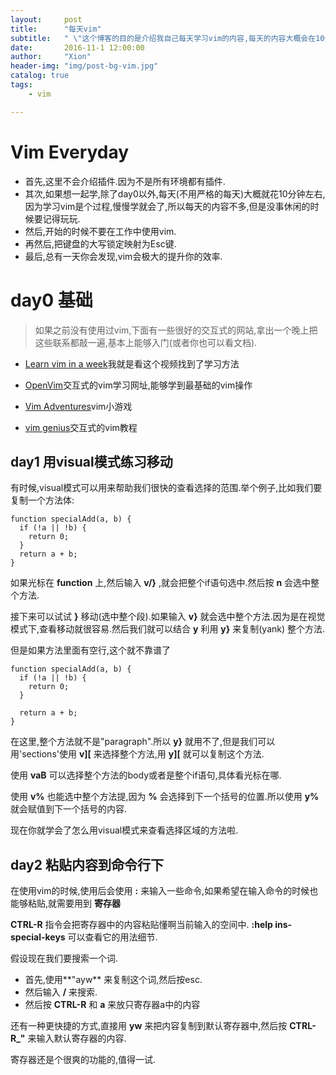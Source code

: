 ```yaml
---
layout:     post
title:      "每天vim"
subtitle:   " \"这个博客的目的是介绍我自己每天学习vim的内容,每天的内容大概会在10分钟左右,也不是每天都会写.积累vim的用法\""
date:       2016-11-1 12:00:00
author:     "Xion"
header-img: "img/post-bg-vim.jpg"
catalog: true
tags:
    - vim

---
```


# Vim Everyday
- 首先,这里不会介绍插件.因为不是所有环境都有插件.
- 其次,如果想一起学,除了day0以外,每天(不用严格的每天)大概就花10分钟左右,因为学习vim是个过程,慢慢学就会了,所以每天的内容不多,但是没事休闲的时候要记得玩玩.
- 然后,开始的时候不要在工作中使用vim.
- 再然后,把键盘的大写锁定映射为Esc键.
- 最后,总有一天你会发现,vim会极大的提升你的效率.

# day0 基础

>如果之前没有使用过vim,下面有一些很好的交互式的网站,拿出一个晚上把这些联系都敲一遍,基本上能够入门(或者你也可以看文档).

- [Learn vim in a week](https://www.youtube.com/watch?v=_NUO4JEtkDw)我就是看这个视频找到了学习方法

- [OpenVim](http://www.openvim.com/tutorial.html)交互式的vim学习网址,能够学到最基础的vim操作

- [Vim Adventures](http://vim-adventures.com/)vim小游戏

- [vim genius](http://vimgenius.com/)交互式的vim教程


## day1 用visual模式练习移动
有时候,visual模式可以用来帮助我们很快的查看选择的范围.举个例子,比如我们要复制一个方法体:

```
function specialAdd(a, b) {
  if (!a || !b) {
    return 0;
  }
  return a + b;
}
```
如果光标在 **function** 上,然后输入 **v/}** ,就会把整个if语句选中.然后按 **n** 会选中整个方法.

接下来可以试试 **}** 移动(选中整个段).如果输入 **v}** 就会选中整个方法.因为是在视觉模式下,查看移动就很容易.然后我们就可以结合 **y** 利用 **y}** 来复制(yank) 整个方法.

但是如果方法里面有空行,这个就不靠谱了

```
function specialAdd(a, b) {
  if (!a || !b) {
    return 0;
  }

  return a + b;
}
```

在这里,整个方法就不是"paragraph".所以 **y}** 就用不了,但是我们可以用'sections'使用 **v][** 来选择整个方法,用 **y][** 就可以复制这个方法.

使用 **vaB** 可以选择整个方法的body或者是整个if语句,具体看光标在哪.

使用 **v%** 也能选中整个方法提,因为 **%** 会选择到下一个括号的位置.所以使用 **y%** 就会赋值到下一个括号的内容.

现在你就学会了怎么用visual模式来查看选择区域的方法啦.



## day2 粘贴内容到命令行下

在使用vim的时候,使用后会使用 **:** 来输入一些命令,如果希望在输入命令的时候也能够粘贴,就需要用到 **寄存器**

**CTRL-R** 指令会把寄存器中的内容粘贴懂啊当前输入的空间中. **:help ins-special-keys** 可以查看它的用法细节.

假设现在我们要搜索一个词.
- 首先,使用**"ayw** 来复制这个词,然后按esc.  
- 然后输入 **/** 来搜索.  
- 然后按 **CTRL-R** 和 **a** 来放只寄存器a中的内容

还有一种更快捷的方式,直接用 **yw** 来把内容复制到默认寄存器中,然后按 **CTRL-R_"** 来输入默认寄存器的内容.

寄存器还是个很爽的功能的,值得一试.